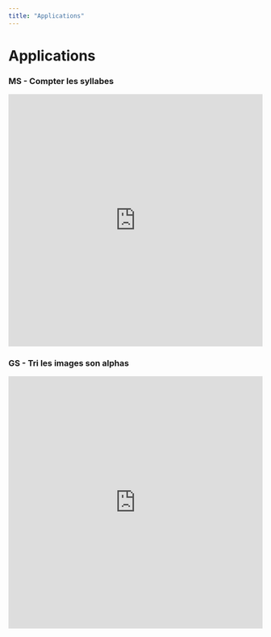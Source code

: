 ```yaml
---
title: "Applications"
---
```


# Applications

### MS - Compter les syllabes
<iframe src="https://learningapps.org/watch?v=pm0vki8kt20" style="border:0px;width:100%;height:500px" webkitallowfullscreen="true" mozallowfullscreen="true"></iframe>

### GS - Tri les images son alphas
<iframe src="https://learningapps.org/watch?v=psp6xvt2520" style="border:0px;width:100%;height:500px" webkitallowfullscreen="true" mozallowfullscreen="true"></iframe>

